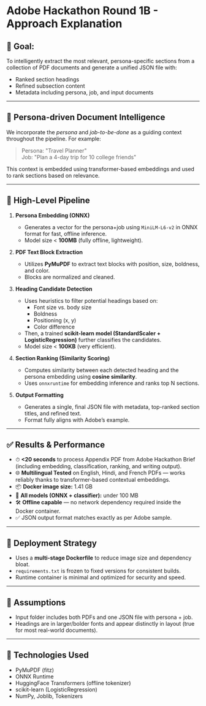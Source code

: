 # Adobe Hackathon Round 1B - Approach Explanation

## 🎯 Goal:
To intelligently extract the most relevant, persona-specific sections from a collection of PDF documents and generate a unified JSON file with:
- Ranked section headings
- Refined subsection content
- Metadata including persona, job, and input documents

---

## 👤 Persona-driven Document Intelligence

We incorporate the *persona* and *job-to-be-done* as a guiding context throughout the pipeline. For example:
> Persona: "Travel Planner"  
> Job: "Plan a 4-day trip for 10 college friends"

This context is embedded using transformer-based embeddings and used to rank sections based on relevance.

---

## 🧠 High-Level Pipeline

1. **Persona Embedding (ONNX)**
   - Generates a vector for the persona+job using `MiniLM-L6-v2` in ONNX format for fast, offline inference.
   - Model size < **100MB** (fully offline, lightweight).

2. **PDF Text Block Extraction**
   - Utilizes **PyMuPDF** to extract text blocks with position, size, boldness, and color.
   - Blocks are normalized and cleaned.

3. **Heading Candidate Detection**
   - Uses heuristics to filter potential headings based on:
     - Font size vs. body size
     - Boldness
     - Positioning (x, y)
     - Color difference
   - Then, a trained **scikit-learn model (StandardScaler + LogisticRegression)** further classifies the candidates.
   - Model size < **100KB** (very efficient).

4. **Section Ranking (Similarity Scoring)**
   - Computes similarity between each detected heading and the persona embedding using **cosine similarity**.
   - Uses `onnxruntime` for embedding inference and ranks top N sections.

5. **Output Formatting**
   - Generates a single, final JSON file with metadata, top-ranked section titles, and refined text.
   - Format fully aligns with Adobe’s example.

---

## ✅ Results & Performance

- ⏱ **<20 seconds** to process Appendix PDF from Adobe Hackathon Brief (including embedding, classification, ranking, and writing output).
- 🌐 **Multilingual Tested** on English, Hindi, and French PDFs — works reliably thanks to transformer-based contextual embeddings.
- 📦 **Docker image size:** 1.41 GB
- 🧠 **All models (ONNX + classifier):** under 100 MB
- 🛠 **Offline capable** — no network dependency required inside the Docker container.
- ✅ JSON output format matches exactly as per Adobe sample.

---

## 🚀 Deployment Strategy

- Uses a **multi-stage Dockerfile** to reduce image size and dependency bloat.
- `requirements.txt` is frozen to fixed versions for consistent builds.
- Runtime container is minimal and optimized for security and speed.

---

## 🔐 Assumptions

- Input folder includes both PDFs and one JSON file with persona + job.
- Headings are in larger/bolder fonts and appear distinctly in layout (true for most real-world documents).

---

## 📌 Technologies Used

- PyMuPDF (fitz)
- ONNX Runtime
- HuggingFace Transformers (offline tokenizer)
- scikit-learn (LogisticRegression)
- NumPy, Joblib, Tokenizers
